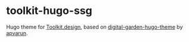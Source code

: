 # toolkit-hugo-ssg

Hugo theme for [Toolkit.design](https://toolkit.design), based on [digital-garden-hugo-theme](https://github.com/apvarun/digital-garden-hugo-theme) by [apvarun](https://github.com/apvarun).

